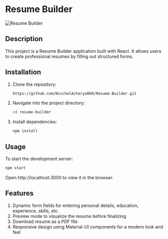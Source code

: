 # Resume Builder

![Resume Builder](https://i.postimg.cc/rwDNPkbs/Resume-Builder.png)

## Description

This project is a Resume Builder application built with React. It allows users to create professional resumes by filling out structured forms.
## Installation

1. Clone the repository:
   ```bash
   https://github.com/NischalAcharya060/Resume-Builder.git
   ```
2. Navigate into the project directory:
    ```bash
   cd resume-builder
    ```
3. Install dependencies:
   ```bash
   npm install
   ```
## Usage
To start the development server:
   ```bash
   npm start
   ```
Open http://localhost:3000 to view it in the browser.
## Features
1. Dynamic form fields for entering personal details, education, experience, skills, etc.
2. Preview mode to visualize the resume before finalizing
3. Download resume as a PDF file
4. Responsive design using Material-UI components for a modern look and feel
